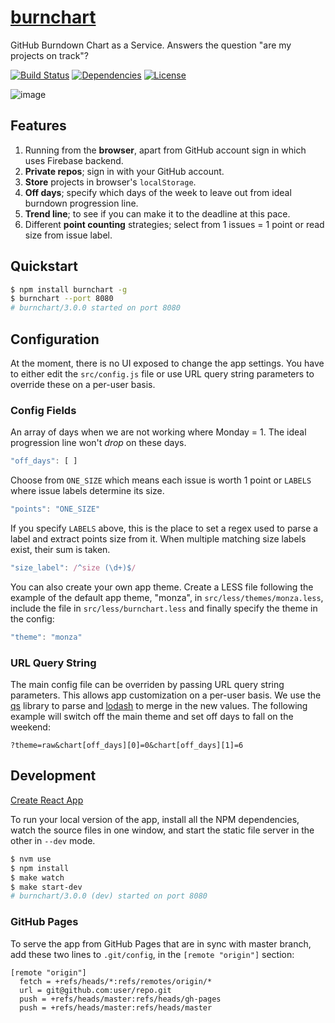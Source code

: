 # [burnchart](http://radekstepan.com/burnchart)

GitHub Burndown Chart as a Service. Answers the question "are my projects on track"?

[![Build Status](https://img.shields.io/travis/radekstepan/burnchart/master.svg?style=flat)](https://travis-ci.org/radekstepan/burnchart)
[![Dependencies](http://img.shields.io/david/radekstepan/burnchart.svg?style=flat)](https://david-dm.org/radekstepan/burnchart)
[![License](http://img.shields.io/badge/license-AGPL--3.0-red.svg?style=flat)](LICENSE)

![image](https://raw.githubusercontent.com/radekstepan/burnchart/master/screenshots.jpg)

## Features

1. Running from the **browser**, apart from GitHub account sign in which uses Firebase backend.
1. **Private repos**; sign in with your GitHub account.
1. **Store** projects in browser's `localStorage`.
1. **Off days**; specify which days of the week to leave out from ideal burndown progression line.
1. **Trend line**; to see if you can make it to the deadline at this pace.
1. Different **point counting** strategies; select from 1 issues = 1 point or read size from issue label.

## Quickstart

```bash
$ npm install burnchart -g
$ burnchart --port 8080
# burnchart/3.0.0 started on port 8080
```

## Configuration

At the moment, there is no UI exposed to change the app settings. You have to either edit the `src/config.js` file or use URL query string parameters to override these on a per-user basis.

### Config Fields

An array of days when we are not working where Monday = 1. The ideal progression line won't *drop* on these days.

```js
"off_days": [ ]
```

Choose from `ONE_SIZE` which means each issue is worth 1 point or `LABELS` where issue labels determine its size.

```js
"points": "ONE_SIZE"
```

If you specify `LABELS` above, this is the place to set a regex used to parse a label and extract points size from it. When multiple matching size labels exist, their sum is taken.

```js
"size_label": /^size (\d+)$/
```

You can also create your own app theme. Create a LESS file following the example of the default app theme, "monza", in `src/less/themes/monza.less`, include the file in `src/less/burnchart.less` and finally specify the theme in the config:

```js
"theme": "monza"
```

### URL Query String

The main config file can be overriden by passing URL query string parameters. This allows app customization on a per-user basis. We use the [qs](https://github.com/ljharb/qs) library to parse and [lodash](http://devdocs.io/lodash~3/index#merge) to merge in the new values. The following example will switch off the main theme and set off days to fall on the weekend:

```
?theme=raw&chart[off_days][0]=0&chart[off_days][1]=6
```

## Development

[Create React App](https://github.com/facebook/create-react-app/blob/master/packages/react-scripts/template/README.md)

To run your local version of the app, install all the NPM dependencies, watch the source files in one window, and start the static file server in the other in `--dev` mode.

```bash
$ nvm use
$ npm install
$ make watch
$ make start-dev
# burnchart/3.0.0 (dev) started on port 8080
```

### GitHub Pages

To serve the app from GitHub Pages that are in sync with master branch, add these two lines to `.git/config`, in the `[remote "origin"]` section:

```
[remote "origin"]
  fetch = +refs/heads/*:refs/remotes/origin/*
  url = git@github.com:user/repo.git
  push = +refs/heads/master:refs/heads/gh-pages
  push = +refs/heads/master:refs/heads/master
```
